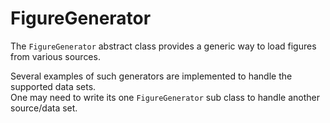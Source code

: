 # FigureGenerator

The `FigureGenerator` abstract class provides a generic way to load figures from various sources.

Several examples of such generators are implemented to handle the supported data sets.\
One may need to write its one `FigureGenerator` sub class to handle another source/data set.

